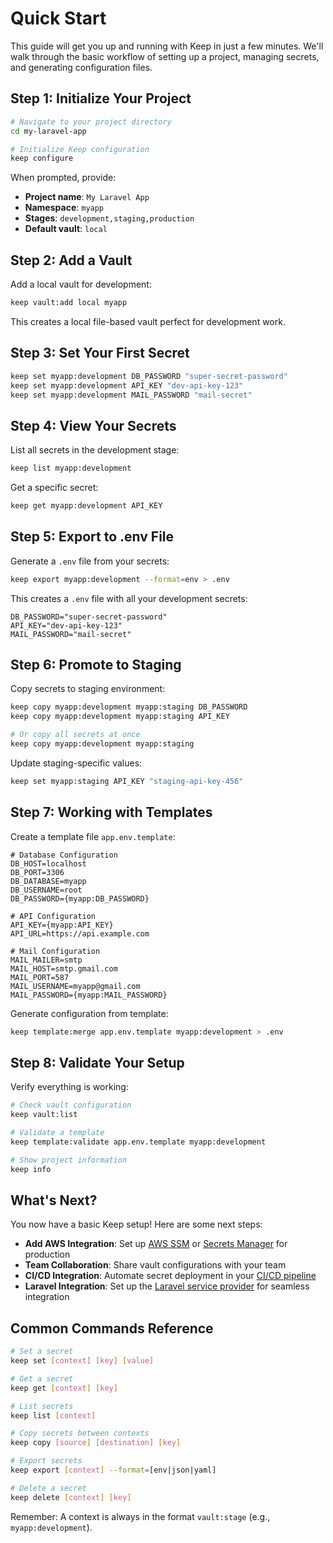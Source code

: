 # Quick Start

This guide will get you up and running with Keep in just a few minutes. We'll walk through the basic workflow of setting up a project, managing secrets, and generating configuration files.

## Step 1: Initialize Your Project

```bash
# Navigate to your project directory
cd my-laravel-app

# Initialize Keep configuration
keep configure
```

When prompted, provide:
- **Project name**: `My Laravel App`
- **Namespace**: `myapp` 
- **Stages**: `development,staging,production`
- **Default vault**: `local`

## Step 2: Add a Vault

Add a local vault for development:

```bash
keep vault:add local myapp
```

This creates a local file-based vault perfect for development work.

## Step 3: Set Your First Secret

```bash
keep set myapp:development DB_PASSWORD "super-secret-password"
keep set myapp:development API_KEY "dev-api-key-123"
keep set myapp:development MAIL_PASSWORD "mail-secret"
```

## Step 4: View Your Secrets

List all secrets in the development stage:

```bash
keep list myapp:development
```

Get a specific secret:

```bash
keep get myapp:development API_KEY
```

## Step 5: Export to .env File

Generate a `.env` file from your secrets:

```bash
keep export myapp:development --format=env > .env
```

This creates a `.env` file with all your development secrets:

```env
DB_PASSWORD="super-secret-password"
API_KEY="dev-api-key-123"  
MAIL_PASSWORD="mail-secret"
```

## Step 6: Promote to Staging

Copy secrets to staging environment:

```bash
keep copy myapp:development myapp:staging DB_PASSWORD
keep copy myapp:development myapp:staging API_KEY

# Or copy all secrets at once
keep copy myapp:development myapp:staging
```

Update staging-specific values:

```bash
keep set myapp:staging API_KEY "staging-api-key-456"
```

## Step 7: Working with Templates

Create a template file `app.env.template`:

```env
# Database Configuration
DB_HOST=localhost
DB_PORT=3306
DB_DATABASE=myapp
DB_USERNAME=root
DB_PASSWORD={myapp:DB_PASSWORD}

# API Configuration  
API_KEY={myapp:API_KEY}
API_URL=https://api.example.com

# Mail Configuration
MAIL_MAILER=smtp
MAIL_HOST=smtp.gmail.com
MAIL_PORT=587
MAIL_USERNAME=myapp@gmail.com
MAIL_PASSWORD={myapp:MAIL_PASSWORD}
```

Generate configuration from template:

```bash
keep template:merge app.env.template myapp:development > .env
```

## Step 8: Validate Your Setup

Verify everything is working:

```bash
# Check vault configuration
keep vault:list

# Validate a template
keep template:validate app.env.template myapp:development

# Show project information
keep info
```

## What's Next?

You now have a basic Keep setup! Here are some next steps:

- **Add AWS Integration**: Set up [AWS SSM](./vaults/aws-ssm) or [Secrets Manager](./vaults/aws-secrets-manager) for production
- **Team Collaboration**: Share vault configurations with your team
- **CI/CD Integration**: Automate secret deployment in your [CI/CD pipeline](../examples/ci-cd)
- **Laravel Integration**: Set up the [Laravel service provider](../examples/laravel) for seamless integration

## Common Commands Reference

```bash
# Set a secret
keep set [context] [key] [value]

# Get a secret
keep get [context] [key]

# List secrets
keep list [context]

# Copy secrets between contexts
keep copy [source] [destination] [key]

# Export secrets
keep export [context] --format=[env|json|yaml]

# Delete a secret
keep delete [context] [key]
```

Remember: A context is always in the format `vault:stage` (e.g., `myapp:development`).